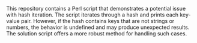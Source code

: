 This repository contains a Perl script that demonstrates a potential issue with hash iteration. The script iterates through a hash and prints each key-value pair. However, if the hash contains keys that are not strings or numbers, the behavior is undefined and may produce unexpected results.  The solution script offers a more robust method for handling such cases.
